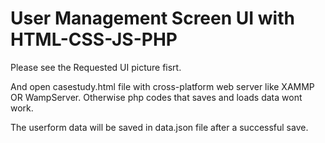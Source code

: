 # User Management Screen UI with HTML-CSS-JS-PHP
Please see the Requested UI picture fisrt.

And open casestudy.html file with cross-platform web server like XAMMP OR WampServer. Otherwise php codes that saves and loads data wont work.

The userform data will be saved in data.json file after a successful save.
